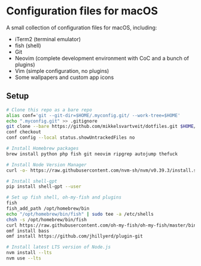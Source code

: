 # Configuration files for macOS

A small collection of configuration files for macOS, including:

- iTerm2 (terminal emulator)
- fish (shell)
- Git
- Neovim (complete development environment with CoC and a bunch of plugins)
- Vim (simple configuration, no plugins)
- Some wallpapers and custom app icons

## Setup

```bash
# Clone this repo as a bare repo
alias conf='git --git-dir=$HOME/.myconfig.git/ --work-tree=$HOME'
echo ".myconfig.git" >> .gitignore
git clone --bare https://github.com/mikkelsvartveit/dotfiles.git $HOME/.myconfig.git
conf checkout
conf config --local status.showUntrackedFiles no

# Install Homebrew packages
brew install python php fish git neovim ripgrep autojump thefuck

# Install Node Version Manager
curl -o- https://raw.githubusercontent.com/nvm-sh/nvm/v0.39.3/install.sh | bash

# Install shell-gpt
pip install shell-gpt --user

# Set up fish shell, oh-my-fish and plugins
fish
fish_add_path /opt/homebrew/bin
echo "/opt/homebrew/bin/fish" | sudo tee -a /etc/shells
chsh -s /opt/homebrew/bin/fish
curl https://raw.githubusercontent.com/oh-my-fish/oh-my-fish/master/bin/install | fish
omf install bass
omf install https://github.com/jhillyerd/plugin-git

# Install latest LTS version of Node.js
nvm install --lts
nvm use --lts
```
